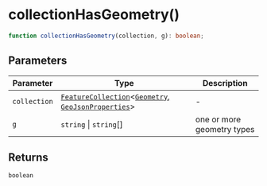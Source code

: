 # collectionHasGeometry()

```ts
function collectionHasGeometry(collection, g): boolean;
```

## Parameters

| Parameter    | Type                                                                                                                                                                | Description                |
| ------------ | ------------------------------------------------------------------------------------------------------------------------------------------------------------------- | -------------------------- |
| `collection` | [`FeatureCollection`](../interfaces/FeatureCollection.md)\<[`Geometry`](../type-aliases/Geometry.md), [`GeoJsonProperties`](../type-aliases/GeoJsonProperties.md)\> | -                          |
| `g`          | `string` \| `string`[]                                                                                                                                              | one or more geometry types |

## Returns

`boolean`
